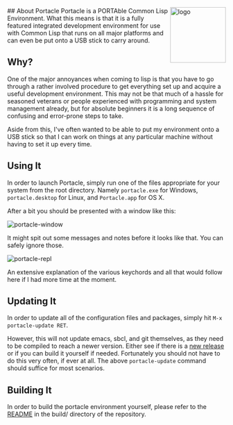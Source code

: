 <img src="https://raw.githubusercontent.com/Shinmera/portacle/master/portacle.png" alt="logo" width="128" align="right" />
## About Portacle
Portacle is a PORTAble Common Lisp Environment. What this means is that it is a fully featured integrated development environment for use with Common Lisp that runs on all major platforms and can even be put onto a USB stick to carry around.

## Why?
One of the major annoyances when coming to lisp is that you have to go through a rather involved procedure to get everything set up and acquire a useful development environment. This may not be that much of a hassle for seasoned veterans or people experienced with programming and system management already, but for absolute beginners it is a long sequence of confusing and error-prone steps to take.

Aside from this, I've often wanted to be able to put my environment onto a USB stick so that I can work on things at any particular machine without having to set it up every time.

## Using It
In order to launch Portacle, simply run one of the files appropriate for your system from the root directory. Namely `portacle.exe` for Windows, `portacle.desktop` for Linux, and `Portacle.app` for OS X.

After a bit you should be presented with a window like this:

![portacle-window](https://filebox.tymoon.eu/file/TVRBMU9BPT0=)

It might spit out some messages and notes before it looks like that. You can safely ignore those.

![portacle-repl](https://filebox.tymoon.eu/file/TVRBMU5nPT0=)

An extensive explanation of the various keychords and all that would follow here if I had more time at the moment.

## Updating It
In order to update all of the configuration files and packages, simply hit `M-x portacle-update RET`.

However, this will not update emacs, sbcl, and git themselves, as they need to be compiled to reach a newer version. Either see if there is a [new release](https://github.com/Shinmera/portacle/releases/) or if you can build it yourself if needed. Fortunately you should not have to do this very often, if ever at all. The above `portacle-update` command should suffice for most scenarios.

## Building It
In order to build the portacle environment yourself, please refer to the [README](https://github.com/Shinmera/portacle/tree/master/build) in the build/ directory of the repository.
